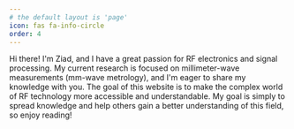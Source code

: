 ```yaml
---
# the default layout is 'page'
icon: fas fa-info-circle
order: 4
---
```


<!-- > Add Markdown syntax content to file `_tabs/about.md`{: .filepath } and it will show up on this page.
{: .prompt-tip } -->

Hi there! I'm Ziad, and I have a great passion for RF electronics and signal processing. My current research is focused on millimeter-wave measurements (mm-wave metrology), and I'm eager to share my knowledge with you. The goal of this website is to make the complex world of RF technology more accessible and understandable. My goal is simply to spread knowledge and help others gain a better understanding of this field, so enjoy reading!
